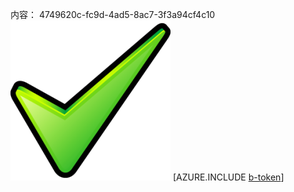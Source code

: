 内容： 4749620c-fc9d-4ad5-8ac7-3f3a94cf4c10![图像](dc8d7df1-bf82-464c-bfcc-91a8d72c1775.png)
[AZURE.INCLUDE [b-token](4b243c96-3011-4783-a759-e8cf4b7b5c33.md)]
